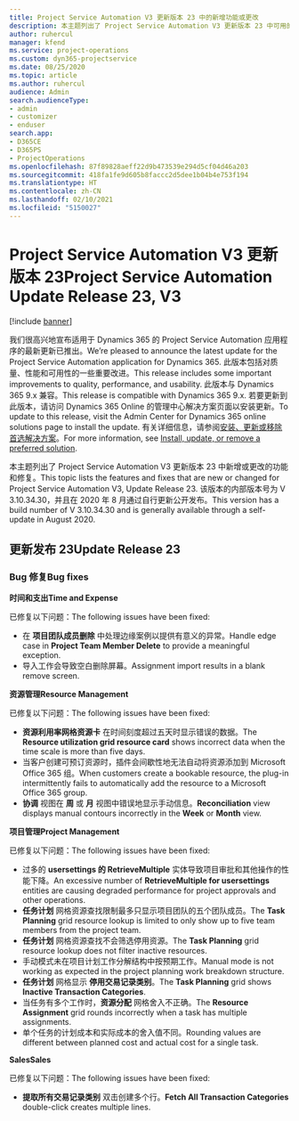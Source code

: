 ```yaml
---
title: Project Service Automation V3 更新版本 23 中的新增功能或更改
description: 本主题列出了 Project Service Automation V3 更新版本 23 中可用的功能和修复。
author: ruhercul
manager: kfend
ms.service: project-operations
ms.custom: dyn365-projectservice
ms.date: 08/25/2020
ms.topic: article
ms.author: ruhercul
audience: Admin
search.audienceType:
- admin
- customizer
- enduser
search.app:
- D365CE
- D365PS
- ProjectOperations
ms.openlocfilehash: 87f89828aeff22d9b473539e294d5cf04d46a203
ms.sourcegitcommit: 418fa1fe9d605b8faccc2d5dee1b04b4e753f194
ms.translationtype: HT
ms.contentlocale: zh-CN
ms.lasthandoff: 02/10/2021
ms.locfileid: "5150027"
---
```

# <a name="project-service-automation-update-release-23-v3"></a><span data-ttu-id="9ebd3-103">Project Service Automation V3 更新版本 23</span><span class="sxs-lookup"><span data-stu-id="9ebd3-103">Project Service Automation Update Release 23, V3</span></span>

[!include [banner](../includes/psa-now-project-operations.md)]

<span data-ttu-id="9ebd3-104">我们很高兴地宣布适用于 Dynamics 365 的 Project Service Automation 应用程序的最新更新已推出。</span><span class="sxs-lookup"><span data-stu-id="9ebd3-104">We’re pleased to announce the latest update for the Project Service Automation application for Dynamics 365.</span></span> <span data-ttu-id="9ebd3-105">此版本包括对质量、性能和可用性的一些重要改进。</span><span class="sxs-lookup"><span data-stu-id="9ebd3-105">This release includes some important improvements to quality, performance, and usability.</span></span> <span data-ttu-id="9ebd3-106">此版本与 Dynamics 365 9.x 兼容。</span><span class="sxs-lookup"><span data-stu-id="9ebd3-106">This release is compatible with Dynamics 365 9.x.</span></span> <span data-ttu-id="9ebd3-107">若要更新到此版本，请访问 Dynamics 365 Online 的管理中心解决方案页面以安装更新。</span><span class="sxs-lookup"><span data-stu-id="9ebd3-107">To update to this release, visit the Admin Center for Dynamics 365 online solutions page to install the update.</span></span> <span data-ttu-id="9ebd3-108">有关详细信息，请参阅[安装、更新或移除首选解决方案](https://docs.microsoft.com/power-platform/admin/install-remove-preferred-solution)。</span><span class="sxs-lookup"><span data-stu-id="9ebd3-108">For more information, see [Install, update, or remove a preferred solution](https://docs.microsoft.com/power-platform/admin/install-remove-preferred-solution).</span></span>

<span data-ttu-id="9ebd3-109">本主题列出了 Project Service Automation V3 更新版本 23 中新增或更改的功能和修复。</span><span class="sxs-lookup"><span data-stu-id="9ebd3-109">This topic lists the features and fixes that are new or changed for Project Service Automation V3, Update Release 23.</span></span> <span data-ttu-id="9ebd3-110">该版本的内部版本号为 V 3.10.34.30，并且在 2020 年 8 月通过自行更新公开发布。</span><span class="sxs-lookup"><span data-stu-id="9ebd3-110">This version has a build number of V 3.10.34.30 and is generally available through a self-update in August 2020.</span></span>

## <a name="update-release-23"></a><span data-ttu-id="9ebd3-111">更新发布 23</span><span class="sxs-lookup"><span data-stu-id="9ebd3-111">Update Release 23</span></span>

### <a name="bug-fixes"></a><span data-ttu-id="9ebd3-112">Bug 修复</span><span class="sxs-lookup"><span data-stu-id="9ebd3-112">Bug fixes</span></span>

<span data-ttu-id="9ebd3-113">**时间和支出**</span><span class="sxs-lookup"><span data-stu-id="9ebd3-113">**Time and Expense**</span></span>

<span data-ttu-id="9ebd3-114">已修复以下问题：</span><span class="sxs-lookup"><span data-stu-id="9ebd3-114">The following issues have been fixed:</span></span>
- <span data-ttu-id="9ebd3-115">在 **项目团队成员删除** 中处理边缘案例以提供有意义的异常。</span><span class="sxs-lookup"><span data-stu-id="9ebd3-115">Handle edge case in **Project Team Member Delete** to provide a meaningful exception.</span></span>
- <span data-ttu-id="9ebd3-116">导入工作会导致空白删除屏幕。</span><span class="sxs-lookup"><span data-stu-id="9ebd3-116">Assignment import results in a blank remove screen.</span></span>

<span data-ttu-id="9ebd3-117">**资源管理**</span><span class="sxs-lookup"><span data-stu-id="9ebd3-117">**Resource Management**</span></span>

<span data-ttu-id="9ebd3-118">已修复以下问题：</span><span class="sxs-lookup"><span data-stu-id="9ebd3-118">The following issues have been fixed:</span></span>

- <span data-ttu-id="9ebd3-119">**资源利用率网格资源卡** 在时间刻度超过五天时显示错误的数据。</span><span class="sxs-lookup"><span data-stu-id="9ebd3-119">The **Resource utilization grid resource card** shows incorrect data when the time scale is more than five days.</span></span>
- <span data-ttu-id="9ebd3-120">当客户创建可预订资源时，插件会间歇性地无法自动将资源添加到 Microsoft Office 365 组。</span><span class="sxs-lookup"><span data-stu-id="9ebd3-120">When customers create a bookable resource, the plug-in intermittently fails to automatically add the resource to a Microsoft Office 365 group.</span></span>
- <span data-ttu-id="9ebd3-121">**协调** 视图在 **周** 或 **月** 视图中错误地显示手动信息。</span><span class="sxs-lookup"><span data-stu-id="9ebd3-121">**Reconciliation** view displays manual contours incorrectly in the **Week** or **Month** view.</span></span>

<span data-ttu-id="9ebd3-122">**项目管理**</span><span class="sxs-lookup"><span data-stu-id="9ebd3-122">**Project Management**</span></span>

<span data-ttu-id="9ebd3-123">已修复以下问题：</span><span class="sxs-lookup"><span data-stu-id="9ebd3-123">The following issues have been fixed:</span></span>

- <span data-ttu-id="9ebd3-124">过多的 **usersettings 的 RetrieveMultiple** 实体导致项目审批和其他操作的性能下降。</span><span class="sxs-lookup"><span data-stu-id="9ebd3-124">An excessive number of **RetrieveMultiple for usersettings** entities are causing degraded performance for project approvals and other operations.</span></span>
- <span data-ttu-id="9ebd3-125">**任务计划** 网格资源查找限制最多只显示项目团队的五个团队成员。</span><span class="sxs-lookup"><span data-stu-id="9ebd3-125">The **Task Planning** grid resource lookup is limited to only show up to five team members from the project team.</span></span> 
- <span data-ttu-id="9ebd3-126">**任务计划** 网格资源查找不会筛选停用资源。</span><span class="sxs-lookup"><span data-stu-id="9ebd3-126">The **Task Planning** grid resource lookup does not filter inactive resources.</span></span>
- <span data-ttu-id="9ebd3-127">手动模式未在项目计划工作分解结构中按预期工作。</span><span class="sxs-lookup"><span data-stu-id="9ebd3-127">Manual mode is not working as expected in the project planning work breakdown structure.</span></span>
- <span data-ttu-id="9ebd3-128">**任务计划** 网格显示 **停用交易记录类别**。</span><span class="sxs-lookup"><span data-stu-id="9ebd3-128">The **Task Planning** grid shows **Inactive Transaction Categories**.</span></span>
- <span data-ttu-id="9ebd3-129">当任务有多个工作时，**资源分配** 网格舍入不正确。</span><span class="sxs-lookup"><span data-stu-id="9ebd3-129">The **Resource Assignment** grid rounds incorrectly when a task has multiple assignments.</span></span>
- <span data-ttu-id="9ebd3-130">单个任务的计划成本和实际成本的舍入值不同。</span><span class="sxs-lookup"><span data-stu-id="9ebd3-130">Rounding values are different between planned cost and actual cost for a single task.</span></span>

<span data-ttu-id="9ebd3-131">**Sales**</span><span class="sxs-lookup"><span data-stu-id="9ebd3-131">**Sales**</span></span>

<span data-ttu-id="9ebd3-132">已修复以下问题：</span><span class="sxs-lookup"><span data-stu-id="9ebd3-132">The following issues have been fixed:</span></span>

- <span data-ttu-id="9ebd3-133">**提取所有交易记录类别** 双击创建多个行。</span><span class="sxs-lookup"><span data-stu-id="9ebd3-133">**Fetch All Transaction Categories** double-click creates multiple lines.</span></span>

